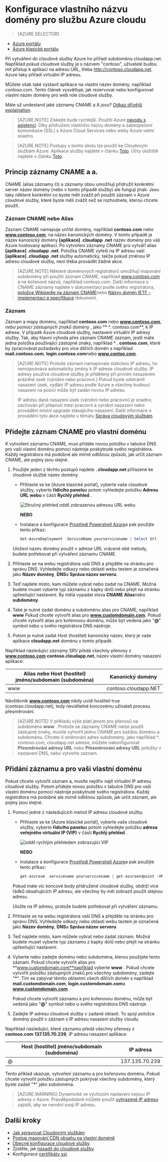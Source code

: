 <properties
    pageTitle="Konfigurace vaší vlastní doménou v Cloudovým službám | Microsoft Azure"
    description="Zjistěte, jak vystavit Azure aplikace nebo dat na vlastní doméně konfigurací nastavení DNS."
    services="cloud-services"
    documentationCenter=".net"
    authors="Thraka"
    manager="timlt"
    editor=""/>

<tags
    ms.service="cloud-services"
    ms.workload="tbd"
    ms.tgt_pltfrm="na"
    ms.devlang="na"
    ms.topic="article"
    ms.date="08/10/2016"
    ms.author="adegeo"/>

# <a name="configuring-a-custom-domain-name-for-an-azure-cloud-service"></a>Konfigurace vlastního názvu domény pro službu Azure cloudu

> [AZURE.SELECTOR]
- [Azure portálu](cloud-services-custom-domain-name-portal.md)
- [Azure klasické portálu](cloud-services-custom-domain-name.md)


Při vytváření do cloudové služby Azure ho přiřadí subdoménu cloudapp.net. Například pokud cloudové služby je s názvem "contoso", uživatelé budou mít přístup k aplikaci na adresu URL, třeba http://contoso.cloudapp.net. Azure taky přiřadí virtuální IP adresu.

Můžete však také vystavit aplikace na vlastní název domény, například contoso.com. Tento článek vysvětluje, jak rezervovat nebo konfigurovat vlastní název domény pro web role cloudové služby.

Máte už undestand jaké záznamy CNAME a A jsou? [Odkaz dřívější explaination](#add-a-cname-record-for-your-custom-domain).

> [AZURE.NOTE]
> Získejte bude rychlejší. Použití Azure [návodu s asistencí](http://support.microsoft.com/kb/2990804). Díky přidružení vlastního názvu domény a zabezpečení komunikace (SSL) s Azure Cloud Services nebo weby Azure velmi snadno.

<p/>

> [AZURE.NOTE]
> Postupy v tomto úkolu lze použít ke Cloudovým službám Azure. Aplikace služby najdete v článku [Toto](../app-service-web/web-sites-custom-domain-name.md). Účty úložiště najdete v článku [Toto](../storage/storage-custom-domain-name.md).


## <a name="understand-cname-and-a-records"></a>Princip záznamy CNAME a a.

CNAME (alias záznamy či) a záznamy obou umožňují přidružit konkrétní server název domény (nebo v tomto případě služby) ale fungují jinak. Jsou taky některé konkrétní co byste měli zvážit při použití záznam v Azure cloudové služby, které byste měli zvážit než se rozhodnete, kterou chcete použít.

### <a name="cname-or-alias-record"></a>Záznam CNAME nebo Alias

Záznam CNAME namapuje *určité* domény, například **contoso.com** nebo **www.contoso.com**, na název kanonických domény. V tomto případě je název kanonický domény **[aplikace] .cloudapp .net** název domény pro váš Azure hostovaný aplikací. Po vytvoření záznamy CNAME pro vytváří alias **[aplikace] .cloudapp .net**. Položka CNAME vyřeší na IP adresu vaší **[aplikace] .cloudapp .net** služby automaticky, takže pokud změnou IP adresu cloudové služby, není třeba provádět žádné akce.

> [AZURE.NOTE]
> Některé doménových registrátorů umožňují mapování subdomény při použití záznam CNAME, například www.contoso.com a ne kořenové názvů, například contoso.com. Další informace o CNAME záznamy najdete v dokumentaci podle svého registrátora, [položce Wikipedie na záznam CNAME](http://en.wikipedia.org/wiki/CNAME_record)nebo [Názvy domén IETF - implementaci a specifikace](http://tools.ietf.org/html/rfc1035) dokument.

### <a name="a-record"></a>Záznam

Záznam a mapy doménu, například **contoso.com** nebo **www.contoso.com**, *nebo pomocí zástupných znaků domény* , jako ** \*. contoso.com**, k IP adrese. V případě Azure cloudové služby, nastavení virtuální IP adresy služby. Tak, aby hlavní výhoda přes záznam CNAME záznam, jestli máte jedna položka používající zástupné znaky, například \* **. contoso.com**, které by zpracovávat požadavky pro více dílčích domén s například **mail.contoso.com**, **login.contoso.com**nebo **www.contso.com**.

> [AZURE.NOTE]
> Protože záznam namapovala statickou IP adresu, ho nerozpoznává automaticky změny k IP adrese cloudové služby. IP adresy používá cloudové služby je přidělený při prvním nasazením prázdné úsek (výrobní nebo pracovní.) Pokud byste odstranili nasazení úsek, vydání IP adresu podle Azure a všechny budoucí nasazení na pozici může být zadán novou IP adresu.
>
> IP adresu dané nasazení úsek (výrobní nebo pracovní) je snadno, zachován při přepnutí mezi pracovní a výrobní nasazení nebo provádění místní upgrade stávajícího nasazení. Další informace o provádění tyto akce najdete v tématu [Správa cloudovým službám](cloud-services-how-to-manage.md).


## <a name="add-a-cname-record-for-your-custom-domain"></a>Přidejte záznam CNAME pro vlastní doménu

K vytvoření záznamu CNAME, musí přidáte novou položku v tabulce DNS pro vaši vlastní doménu pomocí nástroje poskytnuté svého registrátora. Každý registrátora má podobné ale mírně odlišnou způsob, jak určit záznam CNAME, ale pojmy jsou stejné.

1. Použijte jeden z těchto postupů najdete **. cloudapp.net** přiřazené ke cloudové službě název domény.

    * Přihlaste se ke [Azure klasické portál], vyberte vaše cloudové služby, vyberte **řídicího panelu**a potom vyhledejte položku **Adresu URL webu** v části **Rychlý přehled** .
    
        ![Stručný přehled oddíl zobrazenou adresou URL webu][csurl]
    
        **NEBO**  
    
    * Instalace a konfigurace [Prostředí Powershell Azure](../powershell-install-configure.md)a pak použijte tento příkaz:
        
        ```powershell
        Get-AzureDeployment -ServiceName yourservicename | Select Url
        ```
    
    Uložení název domény použít v adrese URL vrácené obě metody, budete potřebovat při vytváření záznamu CNAME.

1.  Přihlaste se na webu registrátora vaší DNS a přejděte na stránku pro správu DNS. Vyhledejte odkazy nebo oblasti webu textem je označená jako **Název domény**, **DNS**a **Správa název serveru**.

2.  Teď najdete místo, kam můžete vybrat nebo zadat na CNAME. Možná budete muset vyberte typ záznamu z kapky dolů nebo přejít na stránku upřesňující nastavení. By měla vypadat slova **CNAME** **Alias**nebo **subdomény**.

3.  Také je nutné zadat doménu a subdoménu alias pro CNAME, například **www** Pokud chcete vytvořit alias pro **www.customdomain.com**. Pokud chcete vytvořit alias pro kořenovou doménu, může být vedená jako "**@**" symbol nebo u svého registrátora DNS nástroje.

4. Potom je nutné zadat Host (hostitel) kanonický název, který je vaše aplikace **cloudapp.net** doménu v tomto případě.

Například následující záznamy SRV předá všechny přenosy z **www.contoso.com** **contoso.cloudapp.net**, název vlastní domény nasazení aplikace:

| Alias nebo Host (hostitel) jméno/subdomain (subdoména) | Kanonický domény     |
| ------------------------- | -------------------- |
| www                       | contoso.cloudapp.NET |

Návštěvník **www.contoso.com** nikdy uvidí hostiteli true (contoso.cloudapp.net), tedy neviditelné koncovému uživateli procesu přesměrování.

> [AZURE.NOTE]
> V příkladu výše platí jenom pro přenosů na subdoména **www** . Protože se záznamy CNAME nelze použít zástupné znaky, musíte vytvořit jednu CNAME pro každou doménu a subdoménu. Chcete-li směrování adres subdomény, jako například \*. contoso.com, cloudapp.net adrese, můžete nakonfigurovat **Přesměrování adresy URL** nebo **Přesměrování adresy URL** položky v nastavení DNS, nebo vytvořte záznam.


## <a name="add-an-a-record-for-your-custom-domain"></a>Přidání záznamu a pro vaši vlastní doménu

Pokud chcete vytvořit záznam a, musíte nejdřív najít virtuální IP adresu cloudové služby. Potom přidejte novou položku v tabulce DNS pro vaši vlastní doménu pomocí nástroje poskytnuté svého registrátora. Každý registrátora má podobné ale mírně odlišnou způsob, jak určit záznam, ale pojmy jsou stejné.

1. Pomocí jedné z následujících metod IP adresu cloudové služby.
    
    * Přihlaste se ke [Azure klasické portál], vyberte vaše cloudové služby, vyberte **řídicího panelu**a potom vyhledejte položku **adresa veřejného virtuální IP (VIP)** v části **Rychlý přehled** .
    
        ![oddíl rychlým přehledem zobrazující VIP][vip]
    
        **NEBO**  
    
    * Instalace a konfigurace [Prostředí Powershell Azure](../powershell-install-configure.md)a pak použijte tento příkaz:
    
        ```powershell
        get-azurevm -servicename yourservicename | get-azureendpoint -VM {$_.VM} | select Vip
        ```
    
    Pokud máte víc koncové body přidružené cloudové služby, obdrží více řádků obsahujících IP adresu, ale všechny by měl zobrazit použít stejnou adresu.
    
    Uložte na IP adresu, protože budete potřebovat při vytváření záznamu.

1.  Přihlaste se na webu registrátora vaší DNS a přejděte na stránku pro správu DNS. Vyhledejte odkazy nebo oblasti webu textem je označená jako **Název domény**, **DNS**a **Správa název serveru**.

2.  Teď najdete místo, kam můžete vybrat nebo zadat záznam. Možná budete muset vyberte typ záznamu z kapky dolů nebo přejít na stránku upřesňující nastavení.

3. Vyberte nebo zadejte doménu nebo subdoména, kterou použijete tento záznam. Pokud chcete vytvořit alias pro **www.customdomain.com**například vyberte **www** . Pokud chcete vytvořit položku zástupných znaků pro všechny subdomény, zadejte "__*__". Tím se zabývat těmito oblastmi všech dílčích domén s například **mail.customdomain.com**, **login.customdomain.com**a **www.customdomain.com**.

    Pokud chcete vytvořit záznamu a pro kořenovou doménu, může být vedená jako "**@**" symbol nebo u svého registrátora DNS nástroje.

4. Zadejte IP adresu cloudové služby v zadané oblasti. To spojí položce domény použít v záznam s IP adresu nasazení služby cloudu.

Například následující, které záznamu předá všechny přenosy z **contoso.com** **137.135.70.239**, IP adresu nasazení aplikace:

| Host (hostitel) jméno/subdomain (subdoména) | IP adresa     |
| ------------------- | -------------- |
| @                   | 137.135.70.239 |



Tento příklad ukazuje, vytvoření záznamu a pro kořenovou doménu. Pokud chcete vytvořit položku zástupných pokrýval všechny subdomény, který byste zadali "__*__" jako subdoména.

>[AZURE.WARNING]
>Dynamické ve výchozím nastavení nejsou IP adresy v Azure. Pravděpodobně můžete použít [vyhrazené IP adresu](../virtual-network/virtual-networks-reserved-public-ip.md) zajistit, aby se nemění svoji IP adresu.

## <a name="next-steps"></a>Další kroky

* [Jak spravovat Cloudovým službám](cloud-services-how-to-manage.md)
* [Postup mapování CDN obsahu na vlastní doméně](../cdn/cdn-map-content-to-custom-domain.md)
* [Obecné konfigurace cloudové služby](cloud-services-how-to-configure.md).
* Zjistěte, jak [nasadit do cloudové služby](cloud-services-how-to-create-deploy.md).
* Konfigurace [certifikáty ssl](cloud-services-configure-ssl-certificate.md).




[Expose Your Application on a Custom Domain]: #access-app
[Add a CNAME Record for Your Custom Domain]: #add-cname
[Expose Your Data on a Custom Domain]: #access-data
[VIP swaps]: http://msdn.microsoft.com/library/ee517253.aspx
[Create a CNAME record that associates the subdomain with the storage account]: #create-cname
[Azure klasické portálu]: https://manage.windowsazure.com
[Validate Custom Domain dialog box]: http://i.msdn.microsoft.com/dynimg/IC544437.jpg
[vip]: ./media/cloud-services-custom-domain-name/csvip.png
[csurl]: ./media/cloud-services-custom-domain-name/csurl.png
 